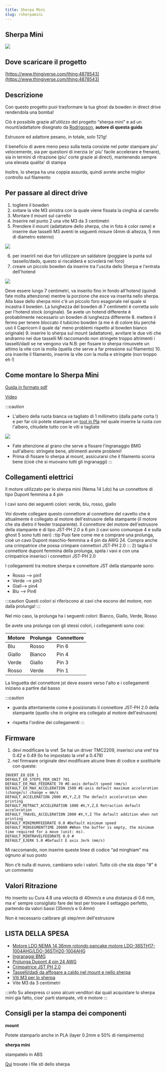 ```yaml
---
title: Sherpa Mini
slug: /sherpamini
---
```

## Sherpa Mini
[![](/img/sherpaMini1.jpg)](/img/sherpaMini1.jpg)

## Dove scaricare il progetto
[https://www.thingiverse.com/thing:4878543](https://www.thingiverse.com/thing:4878543)


## Descrizione
Con questo progetto puoi trasformare la tua ghost da bowden in direct drive rendendola una bomba!

Ciò è possibile grazie all’utilizzo del progetto “sherpa mini” e ad un mount/adattatore disegnato da [Rodrigoson](https://www.thingiverse.com/Rodrigoson6), **autore di questa guida**

Estrusore ed adattore pesano, in totale, solo 121g!

Il beneficio di avere meno peso sulla testa consiste nel poter stampare piu' velocemente, sia per questioni di inerzia (e' piu' facile accelerare e frenare), sia in termini di ritrazione (piu' corte grazie al direct), mantenendo sempre una elevata qualita' di stampa

Inoltre, lo sherpa ha una coppia assurda, quindi avrete anche miglior controllo sul filamento

## Per passare al direct drive

1. togliere il bowden
2. svitare la vite M3 sinistra con la quale viene fissata la cinghia al carrello
3. Montare il mount sul carrello
4. Inserire nel punto 2 una vite M3 da 3 centimetri
5. Prendere il mount (adattatore dello sherpa, che in foto è color rame) e inserire due tasselli M3 aventi le seguenti misure (4mm di altezza, 5 mm di diametro esterno)

[![](/img/sherpaMini7.jpg)](/img/sherpaMini7.jpg)

6. per inserirli nei due fori utilizzare un saldatore (poggiare la punta sul tassello/dado, questo si riscalderà e scivolerà nel foro)
7. creare un piccolo bowden da inserire tra l'uscita dello Sherpa e l'entrata dell'hotend 

[![](/img/sherpaMini8.jpg)](/img/sherpaMini8.jpg)

Deve essere lungo 7 centimetri, va inserito fino in fondo all'hotend (quindi fate molta attenzione) mentre la porzione che esce va inserita nello sherpa. Alla base dello sherpa mini c'è un piccolo foro esagonale nel quale si incastra il bowden. La lunghezza del bowden di 7 centimetri è corretta solo per l'hotend stock (originale). Se avete un hotend differente è probabilmente necessario un bowden di lunghezza differente
8. mettere il fermo per tenere bloccato il tubicino bowden (a me è di colore blu perchè usò il Capricorn il quale da' meno problemi rispetto al bowden bianco originale)
9. inserire lo sherpa sul mount (adattatore), avvitare le due viti che andranno nei due tasselli
Mi raccomando non stringete troppo altrimenti i tasselli/dadi se ne vengono via
N.B: per fissare lo sherpa rimuovete un attimo la vite con la molla (quella che serve a far pressione sul filamento)
10. ora inserite il filamento, inserire la vite con la molla e stringete (non troppo eh !)

## Come montare lo Sherpa Mini

[Guida in formato pdf](https://github.com/Annex-Engineering/Sherpa_Mini-Extruder/blob/master/Build_Instructions/Sherpa_Mini_Assembly_Guide_r2.pdf)

[Video](https://www.youtube.com/watch?v=wRGUo1Vt49k)

:::caution
* L'albero della ruota bianca va tagliato di 1 millimetro (dalla parte corta !) e per far ciò potete stampare un [tool in Pla](https://github.com/Annex-Engineering/Sherpa_Mini-Extruder/tree/master/Assembly_Tools/Shaft_Grinding_Tool) nel quale inserire la ruota con l'albero, chiudete tutto con le viti e tagliate

[![](/img/sherpaMini2.jpg)](/img/sherpaMini2.jpg)

* Fate attenzione al grano che serve a fissare l'ingranaggio BMG sull'albero: stringete bene, altrimenti avrete problemi!
* Prima di fissare lo sherpa al mount, assicurarsi che il filamento scorra bene (cioè che si muovano tutti gli ingranaggi)
:::

## Collegamenti elettrici

Il motore utilizzato per lo sherpa mini (Nema 14 Ldo) ha un connettore di tipo Dupont femmina a 4 pin

I cavi sono dei seguenti colori: verde, blu, rosso, giallo

Voi dovete collegare questo connettore al connettore del cavetto che è attualmente è collegato al motore dell'estrusore della stampante (il motore che sta dietro il feeder trasparente). Il connettore del motore dell'estrusore della stampante è di tipo JST-PH 2.0 a 6 pin (i cavi sono comunque 4 e sulla ghost 5 sono tutti neri)
::tip
Puoi fare come me e comprare una prolunga, cioè un cavo Dupont maschio-femmina a 4 pin da AWG 24. Compra anche una crimpatrice che possa crimpare connettori JST-PH 2.0
:::
2) taglia il connettore dupont femmina della prolunga, spela i vavi e con una crimpatrice inserisci i connettori JST-PH 2.0

I collegamenti tra motore sherpa e connettore JST della stampante sono:
* Rosso --> pin1
* Verde --> pin3 
* Giall--> pin4 
* Blu --> Pin6

:::caution
Questi colori si riferiscono ai cavi che escono del motore, non dalla prolunga!
:::

Nel mio caso, la prolunga ha i seguenti colori: Bianco, Giallo, Verde, Rosso

Se avete una prolunga con gli stessi colori, i collegamenti sono cosi:

| Motore | Prolunga | Connettore |
| ------ | -------- | ---------- |
|  Blu   | Rosso    |   Pin 6    |
| Giallo | Bianco   |   Pin 4    |
| Verde  | Giallo   |   Pin 3    |
| Rosso  | Verde    |   Pin 1    |


La linguetta del connettore jst deve essere verso l'alto e i collegamenti iniziano a partire dal basso

:::caution
* guarda attentamente come è posizionato il connettore JST-PH 2.0 della stampante (quello che in origine era collegato al motore dell'estrusore)

* rispetta l'ordine dei collegamenti
:::

## Firmware

1. devi modificare la vref. Se hai un driver TMC2209, inserisci una vref tra 0.42 e 0.49 (Io ho impostato la vref a 0.479)
2. nel firmware originale devi modificare alcune linee di codice e sostituirle con queste:

```
INVERT_E0_DIR 1
DEFAULT_E0_STEPS_PER_UNIT 701
DEFAULT_E0_MAX_FEEDRATE 70 #E-axis default speed (mm/s)
DEFAULT_E0_MAX_ACCELERATION 1500 #E-axis default maximum acceleration (change/s) change = mm/s
DEFAULT_ACCELERATION 2000 #X,Y,Z,E The default acceleration when printing
DEFAULT_RETRACT_ACCELERATION 1000 #X,Y,Z,E Retraction default acceleration
DEFAULT_TRAVEL_ACCELERATION 2000 #X,Y,Z The default addition when not printing
DEFAULT_MINIMUMFEEDRATE 0.0 #Default minimum speed
DEFAULT_MINSEGMENTTIME 20000 #When the buffer is empty, the minimum time required for a move (unit: ms).
DEFAULT_MINTRAVELFEEDRATE 0.0 #
DEFAULT_EJERK 5.0 #Default E axis Jerk (mm/s)
```

Mi raccomando, non inserire queste linee di codice “ad minghiam” ma ognuno al suo posto

Non c’è nulla di nuovo, cambiano solo i valori. Tutto ciò che sta dopo “#” è un commento

## Valori Ritrazione

Ho inserito su Cura 4.8 una velocità di 40mm/s e una distanza di 0.6 mm, ma e' sempre consigliato fare dei test per trovare il settaggio perfetto, partendo da valori bassi (35mm/s e 0.4mm)

Non è necessario calibrare gli step/mm dell'estrusore

## LISTA DELLA SPESA

* [Motore LDO NEMA 14 36mm rotondo pancake motore LDO-36STH17-1004AHG/LDO-36STH20-1004AHG](https://it.aliexpress.com/item/4001346055973.html?spm=a2g0s.9042311.0.0.27424c4dW9i6zN)
* [Ingranaggi BMG](https://it.aliexpress.com/item/4000021186440.html?spm=a2g0s.9042311.0.0.27424c4dg7DpTW)
* [Prolunga Dupont 4 pin 24 AWG](https://it.aliexpress.com/item/4000272308899.html?spm=a2g0s.9042311.0.0.27424c4dg7DpTW)
* [Crimpatrice JST PH 2.0](https://it.aliexpress.com/item/1005001564937815.html?spm=a2g0s.9042311.0.0.27424c4dg7DpTW)
* [Tasselli/dadi da affogare a caldo nel mount e nello sherpa](https://www.amazon.it/gp/product/B08WLQKDZH/ref=ppx_yo_dt_b_asin_title_o01_s00?ie=UTF8&psc=1)
* [Viti M3 per lo sherpa](https://www.amazon.it/gp/product/B075RCRVH2/ref=ppx_yo_dt_b_asin_title_o01_s00?ie=UTF8&psc=1)
* Vite M3 da 3 centimetri

:::info
Su aliexpress ci sono alcuni venditori dai quali acquistare lo sherpa mini gia fatto, cioe' parti stampate, viti e motore
:::

## Consigli per la stampa dei componenti

**mount**

Potete stamparlo anche in PLA (layer 0.2mm e 50% di riempimento)

**sherpa mini**

stampatelo in ABS

[Qui](https://github.com/Annex-Engineering/Sherpa_Mini-Extruder/tree/master/STLs/FDM_STLs) trovate i file stl dello sherpa
